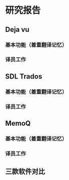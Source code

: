 # 研究报告

## Deja vu
### 基本功能（着重翻译记忆）


### 译员工作



## SDL Trados
### 基本功能（着重翻译记忆）


### 译员工作




## MemoQ
### 基本功能（着重翻译记忆）


### 译员工作





## 三款软件对比
